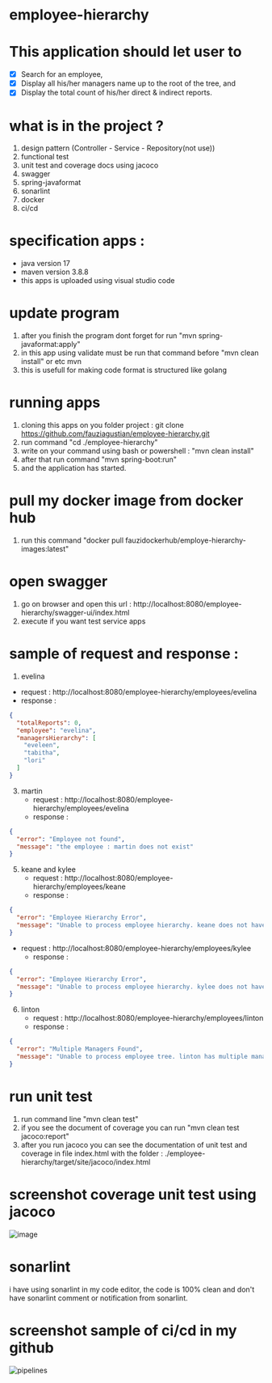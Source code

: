 # employee-hierarchy

# This application should let user to
- [x] Search for an employee,
- [x] Display all his/her managers name up to the root of the tree, and
- [x] Display the total count of his/her direct & indirect reports.

# what is in the project  ?
1. design pattern (Controller - Service - Repository(not use))
2. functional test 
3. unit test and coverage docs using jacoco
4. swagger
5. spring-javaformat 
6. sonarlint
7. docker
8. ci/cd

# specification apps : 
- java version 17
- maven version 3.8.8
- this apps is uploaded using visual studio code

# update program 
1. after you finish the program dont forget for run "mvn spring-javaformat:apply"
2. in this app using validate must be run that command before "mvn clean install" or etc mvn
3. this is usefull for making code format is structured like golang 

# running apps
1. cloning this apps on you folder project : git clone https://github.com/fauziagustian/employee-hierarchy.git
2. run command "cd ./employee-hierarchy"
3. write on your command using bash or powershell : "mvn clean install"
4. after that run command "mvn spring-boot:run"
5. and the application has started.

# pull my docker image from docker hub
1. run this command "docker pull fauzidockerhub/employe-hierarchy-images:latest"

# open swagger
1. go on browser and open this url : http://localhost:8080/employee-hierarchy/swagger-ui/index.html
2. execute if you want test service apps

# sample of request and response : 
1. evelina
  - request : http://localhost:8080/employee-hierarchy/employees/evelina
  - response :
```json
{
  "totalReports": 0,
  "employee": "evelina",
  "managersHierarchy": [
    "eveleen",
    "tabitha",
    "lori"
  ]
}
```
3. martin
   - request : http://localhost:8080/employee-hierarchy/employees/evelina
   - response :
```json
{
  "error": "Employee not found",
  "message": "the employee : martin does not exist"
}
```
5. keane and kylee
   - request : http://localhost:8080/employee-hierarchy/employees/keane
   - response :
```json
{
  "error": "Employee Hierarchy Error",
  "message": "Unable to process employee hierarchy. keane does not have any hierarchy."
}
```
- request : http://localhost:8080/employee-hierarchy/employees/kylee
   - response :
```json
{
  "error": "Employee Hierarchy Error",
  "message": "Unable to process employee hierarchy. kylee does not have any hierarchy."
}
```
6. linton
   - request : http://localhost:8080/employee-hierarchy/employees/linton
   - response :
```json
{
  "error": "Multiple Managers Found",
  "message": "Unable to process employee tree. linton has multiple managers: fletcher, lori"
}
```

# run unit test
1. run command line "mvn clean test"
2. if you see the document of coverage you can run "mvn clean test jacoco:report"
3. after you run jacoco you can see the documentation of unit test and coverage in file index.html with the folder : ./employee-hierarchy/target/site/jacoco/index.html

# screenshot coverage unit test using jacoco
![image](https://github.com/fauziagustian/employee-hierarchy/assets/64592796/813de6dc-b703-423a-a141-40157ddeb734)

# sonarlint
i have using sonarlint in my code editor, the code is 100% clean and don't have sonarlint comment or notification from sonarlint.

# screenshot sample of ci/cd in my github
![pipelines ](https://github.com/fauziagustian/employee-hierarchy/assets/64592796/89ab4c5e-5963-4c80-8343-7e5a1fdca988)




